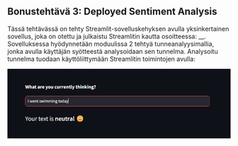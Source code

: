 ## Bonustehtävä 3: Deployed Sentiment Analysis

Tässä tehtävässä on tehty Streamlit-sovelluskehyksen avulla yksinkertainen sovellus, joka on otettu ja julkaistu Streamlitin kautta osoitteessa: __. Sovelluksessa hyödynnetään moduulissa 2 tehtyä tunneanalyysimallia, jonka avulla käyttäjän syötteestä analysoidaan sen tunnelma. Analysoitu tunnelma tuodaan käyttöliittymään Streamlitin toimintojen avulla:

![user interface](images/ui.png)